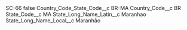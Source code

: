 <?xml version="1.0" encoding="UTF-8"?>
<CustomMetadata xmlns="http://soap.sforce.com/2006/04/metadata" xmlns:xsi="http://www.w3.org/2001/XMLSchema-instance" xmlns:xsd="http://www.w3.org/2001/XMLSchema">
    <label>SC-66</label>
    <protected>false</protected>
    <values>
        <field>Country_Code_State_Code__c</field>
        <value xsi:type="xsd:string">BR-MA</value>
    </values>
    <values>
        <field>Country_Code__c</field>
        <value xsi:type="xsd:string">BR</value>
    </values>
    <values>
        <field>State_Code__c</field>
        <value xsi:type="xsd:string">MA</value>
    </values>
    <values>
        <field>State_Long_Name_Latin__c</field>
        <value xsi:type="xsd:string">Maranhao</value>
    </values>
    <values>
        <field>State_Long_Name_Local__c</field>
        <value xsi:type="xsd:string">Maranhão</value>
    </values>
</CustomMetadata>
